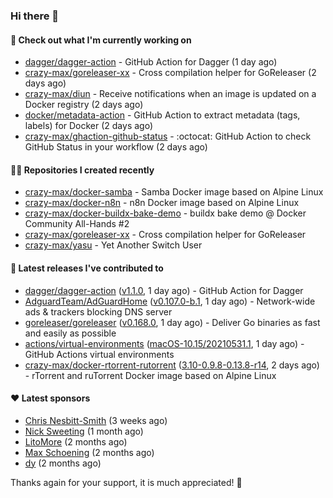 ### Hi there 👋

#### 👷 Check out what I'm currently working on

- [dagger/dagger-action](https://github.com/dagger/dagger-action) - GitHub Action for Dagger (1 day ago)
- [crazy-max/goreleaser-xx](https://github.com/crazy-max/goreleaser-xx) - Cross compilation helper for GoReleaser (2 days ago)
- [crazy-max/diun](https://github.com/crazy-max/diun) - Receive notifications when an image is updated on a Docker registry (2 days ago)
- [docker/metadata-action](https://github.com/docker/metadata-action) - GitHub Action to extract metadata (tags, labels) for Docker (2 days ago)
- [crazy-max/ghaction-github-status](https://github.com/crazy-max/ghaction-github-status) - :octocat: GitHub Action to check GitHub Status in your workflow (2 days ago)

#### 👨‍💻 Repositories I created recently

- [crazy-max/docker-samba](https://github.com/crazy-max/docker-samba) - Samba Docker image based on Alpine Linux
- [crazy-max/docker-n8n](https://github.com/crazy-max/docker-n8n) - n8n Docker image based on Alpine Linux
- [crazy-max/docker-buildx-bake-demo](https://github.com/crazy-max/docker-buildx-bake-demo) - buildx bake demo @ Docker Community All-Hands #2
- [crazy-max/goreleaser-xx](https://github.com/crazy-max/goreleaser-xx) - Cross compilation helper for GoReleaser
- [crazy-max/yasu](https://github.com/crazy-max/yasu) - Yet Another Switch User

#### 🚀 Latest releases I've contributed to

- [dagger/dagger-action](https://github.com/dagger/dagger-action) ([v1.1.0](https://github.com/dagger/dagger-action/releases/tag/v1.1.0), 1 day ago) - GitHub Action for Dagger
- [AdguardTeam/AdGuardHome](https://github.com/AdguardTeam/AdGuardHome) ([v0.107.0-b.1](https://github.com/AdguardTeam/AdGuardHome/releases/tag/v0.107.0-b.1), 1 day ago) - Network-wide ads &amp; trackers blocking DNS server
- [goreleaser/goreleaser](https://github.com/goreleaser/goreleaser) ([v0.168.0](https://github.com/goreleaser/goreleaser/releases/tag/v0.168.0), 1 day ago) - Deliver Go binaries as fast and easily as possible
- [actions/virtual-environments](https://github.com/actions/virtual-environments) ([macOS-10.15/20210531.1](https://github.com/actions/virtual-environments/releases/tag/macOS-10.15%2F20210531.1), 1 day ago) - GitHub Actions virtual environments
- [crazy-max/docker-rtorrent-rutorrent](https://github.com/crazy-max/docker-rtorrent-rutorrent) ([3.10-0.9.8-0.13.8-r14](https://github.com/crazy-max/docker-rtorrent-rutorrent/releases/tag/3.10-0.9.8-0.13.8-r14), 2 days ago) - rTorrent and ruTorrent Docker image based on Alpine Linux

#### ❤️ Latest sponsors
- [Chris Nesbitt-Smith](https://github.com/chrisns) (3 weeks ago)
- [Nick Sweeting](https://github.com/pirate) (1 month ago)
- [LitoMore](https://github.com/LitoMore) (2 months ago)
- [Max Schoening](https://github.com/max) (2 months ago)
- [dy](https://github.com/dyipon) (2 months ago)

Thanks again for your support, it is much appreciated! 🙏
